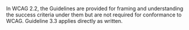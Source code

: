 In WCAG 2.2, the Guidelines are provided for framing and understanding the success criteria under them but are not required for conformance to WCAG. Guideline 3.3 applies directly as written.